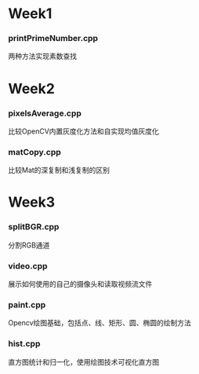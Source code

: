 # Week1

### printPrimeNumber.cpp
两种方法实现素数查找

# Week2

### pixelsAverage.cpp
比较OpenCV内置灰度化方法和自实现均值灰度化

### matCopy.cpp
比较Mat的深复制和浅复制的区别

# Week3

### splitBGR.cpp
分割RGB通道

### video.cpp
展示如何使用的自己的摄像头和读取视频流文件

### paint.cpp
Opencv绘图基础，包括点、线、矩形、圆、椭圆的绘制方法

### hist.cpp
直方图统计和归一化，使用绘图技术可视化直方图